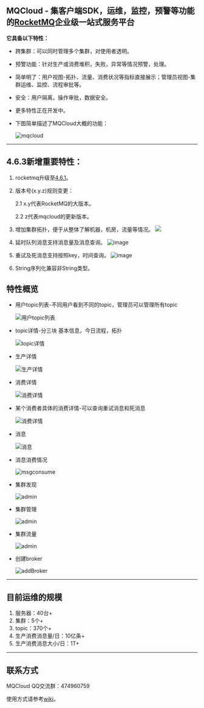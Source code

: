 ## MQCloud - 集客户端SDK，运维，监控，预警等功能的[RocketMQ](https://github.com/apache/rocketmq)企业级一站式服务平台
**它具备以下特性：**

* 跨集群：可以同时管理多个集群，对使用者透明。

* 预警功能：针对生产或消费堆积，失败，异常等情况预警，处理。

* 简单明了：用户视图-拓扑、流量、消费状况等指标直接展示；管理员视图-集群运维、监控、流程审批等。

* 安全：用户隔离，操作审批，数据安全。

* 更多特性正在开发中。

* 下图简单描述了MQCloud大概的功能：

  ![mqcloud](mq-cloud/src/main/resources/static/wiki/intro/img/mqcloud.png)


----------

## 4.6.3新增重要特性： 
1. rocketmq升级至[4.6.1](https://github.com/apache/rocketmq/releases/tag/rocketmq-all-4.6.1)。
2. 版本号(x.y.z)规则变更：

    2.1 x.y代表RocketMQ的大版本。
    
    2.2 z代表mqcloud的更新版本。
    
3. 增加集群拓扑，便于从整体了解机器，机房，流量等情况。
![](https://raw.githubusercontent.com/sohutv/mqcloud/master/mq-cloud/src/main/resources/static/img/admin/intro/clusterTopology.gif)
4. 延时队列消息支持消息量及消息查询。
![image](https://user-images.githubusercontent.com/10137071/81646825-83f61280-945e-11ea-93b9-48fa7908f54a.png)

5. 重试及死消息支持按照key，时间查询。
![image](https://user-images.githubusercontent.com/10137071/81647218-39c16100-945f-11ea-8b98-a2d562e026a6.png)

6. String序列化兼容非String类型。

## 特性概览

* 用户topic列表-不同用户看到不同的topic，管理员可以管理所有topic

  ![用户topic列表](mq-cloud/src/main/resources/static/wiki/intro/img/index.png)

* topic详情-分三块 基本信息，今日流程，拓扑

  ![topic详情](mq-cloud/src/main/resources/static/wiki/intro/img/topicDetail.png)

* 生产详情

  ![生产详情](mq-cloud/src/main/resources/static/wiki/intro/img/produceDetail2.png)

* 消费详情

  ![消费详情](mq-cloud/src/main/resources/static/wiki/intro/img/consumeDetail2.png)

* 某个消费者具体的消费详情-可以查询重试消息和死消息

  ![消费详情](mq-cloud/src/main/resources/static/wiki/intro/img/consumeRetry.png)

* 消息

  ![消息](mq-cloud/src/main/resources/static/wiki/intro/img/msgSearch.png)

* 消息消费情况

  ![msgconsume](mq-cloud/src/main/resources/static/wiki/intro/img/msgTrack.png)

* 集群发现

  ![admin](mq-cloud/src/main/resources/static/wiki/intro/img/nameServer.png)

* 集群管理

  ![admin](mq-cloud/src/main/resources/static/wiki/intro/img/cluster.png)

* 集群流量

  ![admin](mq-cloud/src/main/resources/static/wiki/intro/img/clusterTraffic.png)

* 创建broker

  ![addBroker](mq-cloud/src/main/resources/static/wiki/intro/img/addBroker.png)

----------

## 目前运维的规模
1. 服务器：40台+
2. 集群：5个+
3. topic：370个+
4. 生产消费消息量/日：10亿条+
5. 生产消费消息大小/日：1T+
----------

## 联系方式

MQCloud QQ交流群：474960759

使用方式请参考[wiki](https://github.com/sohutv/sohu-tv-mq/wiki)。
